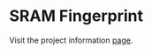 # SRAM Fingerprint

Visit the project information [page](https://projects-web.engr.colostate.edu/ece-sr-design/AY24/fingerprint/).